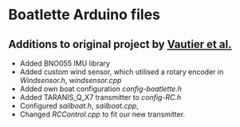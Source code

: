 # Boatlette Arduino files

## Additions to original project by [Vautier et al.](https://github.com/Plymouth-Sailboat/SailBoatArduinoInterface)

* Added BNO055 IMU library
* Added custom wind sensor, which utilised a rotary encoder in *Windsensor.h*, *windsensor.cpp*
* Added own boat configuration *config-boatlette.h*
* Added TARANIS_Q_X7 transmitter to *config-RC.h*
* Configured *sailboat.h*, *sailboat.cpp*, 
* Changed *RCControl.cpp* to fit our new transmitter.

